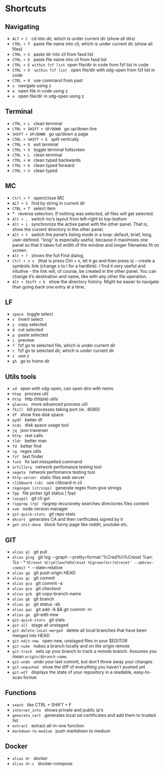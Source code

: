 # Shortcuts

## Navigating
* `ALT + C` &nbsp; cd into dir, which is under current dir (show all dirs)
* `CTRL + T` &nbsp; paste file name into cli, which is under current dir (show all files)
* `CTRL + G` &nbsp; paste dir into cli from fasd list
* `CTRL + E` &nbsp; paste file name into cli from fasd list
* `CTRL + E within fzf list`&nbsp; open file/dir in code from fzf list in code
* `CTRL + O  within fzf list` &nbsp; open file/dir with xdg-open from fzf list in code
* `CTRL + R` &nbsp; use command from past
* `z` &nbsp; navigate using z
* `e` &nbsp; open file in code using z
* `o` &nbsp; open file/dir in xdg-open using z

## Terminal
* `CTRL + L` &nbsp; clean terminal
* `CTRL + SHIFT + UP/DOWN` &nbsp; go up/down line
* `SHIFT + UP/DOWN` &nbsp; go up/down a page
* `CTRL + SHIFT + E` &nbsp; split vertically
* `CTRL + D` &nbsp; exit terminal
* `CTRL + X` &nbsp; toggle terminal fullscreen
* `CTRL + L` &nbsp; clean terminal
* `CTRL + W` &nbsp; clean typed backwards
* `CTRL + K` &nbsp; clean typed forward
* `CTRL + U` &nbsp; clean typed

## MC
* `Ctrl + f` &nbsp; open/close MC
* `ALT + S` &nbsp; find by string in current dir
* `CTRL + T` &nbsp; select item
* \* &nbsp; reverse selection. If nothing was selected, all files will get selected.
* `Alt + ,` &nbsp; switch mc’s layout from left-right to top-bottom
* `Alt + i` &nbsp; synchronize the active panel with the other panel. That is, show the current directory in the other panel.
* `Alt + t` &nbsp; switch the panel’s listing mode in a loop: default, brief, long, user-defined. “long” is especially useful, because it maximises one panel so that it takes full width of the window and longer filenames fit on screen.
* `Alt + ?` &nbsp; shows the full Find dialog.
* `Ctrl + x s` &nbsp; (that is press Ctrl + x, let it go and then press s) - create a symbolic link (change s to l for a hardlink). I find it very useful and intuitive - the link will, of course, be created in the other panel. You can change it’s destination and name, like with any other file operation.
* `Alt + Shift + h` &nbsp; show the directory history. Might be easier to navigate than going back one entry at a time.

## LF 
* `space` &nbsp; toggle select
* `v` &nbsp; invert select
* `y` &nbsp; copy selected
* `d` &nbsp; cut selected
* `p` &nbsp; paste selected
* `i` &nbsp; preview
* `f` &nbsp; fzf go to selected file, which is under current dir
* `c` &nbsp; fzf go to selected dir, which is under current dir
* `z` &nbsp; use z
* `gh` &nbsp; go to home dir


## Utils tools
* `xd` &nbsp; open with xdg-open, can open dirs with nemo
* `htop` &nbsp; process util
* `http` &nbsp; http (httpie) utils
* `glances` &nbsp; more advanced process util
* `fkill` &nbsp; kill processes taking port (ie. :8080)
* `df` &nbsp; show free disk space
* `pydf` &nbsp; better df
* `ncdu` &nbsp; disk space usage tool
* `jq` &nbsp; json traverser
* `http` &nbsp; rest calls
* `tldr` &nbsp; better man
* `fd` &nbsp; better find
* `rg` &nbsp; regex utils
* `fzf` &nbsp; text finder
* `fuck` &nbsp; fix last misspelled command
* `artillery` &nbsp; network perfomance testing tool
* `vegeta` &nbsp; network perfomance testing tool
* `http-server` &nbsp; static files web server
* `clibboard (cb)` &nbsp; use cliboard in cli
* `regexgen [strings]` &nbsp; generate regex from give strings
* `fpp` &nbsp; file picker (git status | fpp)
* `lazygit` &nbsp; git cli gui
* `ripgrep (rg)` &nbsp; ripgrep recursively searches directories files content
* `nvm` &nbsp; node version manager
* `git-quick-stats` &nbsp; git repo stats
* `mkcert` &nbsp; generates CA and then certficates signed by it
* `get-shit-done` &nbsp; block funny page like reddit, youtube etc.

## GIT
* `alias gl` &nbsp; git pull
* `alias glog` &nbsp; git log --graph --pretty=format:'%Cred%h%Creset %an: %s - * `%Creset %C(yellow)%d%Creset %Cgreen(%cr)%Creset' --abbrev-commit * `--date=relative
* `alias gp` &nbsp; git push origin HEAD
* `alias gc` &nbsp; git commit
* `alias gca` &nbsp; git commit -a
* `alias gco` &nbsp; git checkout
* `alias gcb` &nbsp; git copy-branch-name
* `alias gb` &nbsp; git branch
* `alias gs` &nbsp; git status -sb
* `alias gac` &nbsp; git add -A && git commit -m
* `alias ge` &nbsp; git-edit-new
* `git-quick-stats` &nbsp; git stats
* `git-all` &nbsp; stage all unstaged
* `git-delete-local-merged` &nbsp; delete all local branches that have been merged into HEAD
* `git-edit-new` &nbsp; open new, unstaged files in your $EDITOR
* `git-nuke` &nbsp; nukes a branch locally and on the origin remote
* `git-track` &nbsp; sets up your branch to track a remote branch. Assumes you mean `origin/$branch-name`.
* `git-undo` &nbsp; undo your last commit, but don't throw away your changes
* `git-unpushed` &nbsp; show the diff of everything you haven't pushed yet
* `git-wtf` &nbsp; displays the state of your repository in a readable, easy-to-scan format

## Functions
* `seach` &nbsp; like CTRL + SHIFT + F
* `internet_info` &nbsp; shows private and public ip's
* `generate_cert` &nbsp; generates local ssl certificates and add them to trusted list
* `extract` &nbsp; extract all-in-one function
* `markdown-to-medium` &nbsp; push markdown to medium

## Docker
* `alias dr` &nbsp; docker
* `alias dr-c` &nbsp; docker-compose

